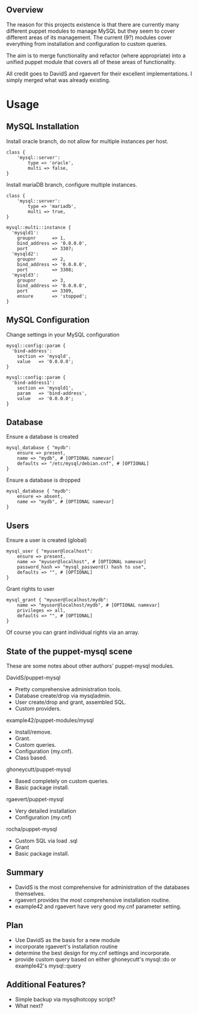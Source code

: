 Overview
--------

The reason for this projects existence is that there are currently many different puppet modules to manage MySQL but
they seem to cover different areas of its management. The current (9?) modules cover everything from installation and
configuration to custom queries.

The aim is to merge functionality and refactor (where appropriate) into a unified puppet module that covers all
of these areas of functionality.

All credit goes to DavidS and rgaevert for their excellent implementations. I simply merged what was already existing.

Usage
=====

MySQL Installation
------------------

Install oracle branch, do not allow for multiple instances per host.
```
class {
	'mysql::server':
		type => 'oracle',
		multi => false,
}
```

Install mariaDB branch, configure multiple instances.

```
class {
	'mysql::server':
		type => 'mariadb',
		multi => true,
}

mysql::multi::instance {
  'mysqld1':
    groupnr      => 1,
    bind_address => '0.0.0.0',
    port         => 3307;
  'mysqld2':
    groupnr      => 2,
    bind_address => '0.0.0.0',
    port         => 3308;
  'mysqld3':
    groupnr      => 3,
    bind_address => '0.0.0.0',
    port         => 3309,
    ensure       => 'stopped';
}
```

MySQL Configuration
-------------------

Change settings in your MySQL configuration

```
mysql::config::param {
  'bind-address':
    section => 'mysqld',
    value   => '0.0.0.0';
}
```

```
mysql::config::param {
  'bind-address1':
    section => 'mysqld1',
    param   => 'bind-address',
    value   => '0.0.0.0';
}
```

Database
--------

Ensure a database is created

```
mysql_database { "mydb":
	ensure => present,
	name => "mydb", # [OPTIONAL namevar]
	defaults => "/etc/mysql/debian.cnf", # [OPTIONAL]
}
```

Ensure a database is dropped

```
mysql_database { "mydb":
	ensure => absent,
	name => "mydb", # [OPTIONAL namevar]
}
```

Users
-----

Ensure a user is created (global)

```
mysql_user { "myuser@localhost":
	ensure => present,
	name => "myuser@localhost", # [OPTIONAL namevar]
	password_hash => "mysql_password() hash to use",
	defaults => "", # [OPTIONAL]
}
```

Grant rights to user

```
mysql_grant { "myuser@localhost/mydb":
	name => "myuser@localhost/mydb", # [OPTIONAL namevar]
	privileges => all,
	defaults => "", # [OPTIONAL]
}
```

Of course you can grant individual rights via an array.


State of the puppet-mysql scene
-------------------------------

These are some notes about other authors' puppet-mysql modules.

DavidS/puppet-mysql

- Pretty comprehensive administration tools.
- Database create/drop via mysqladmin.
- User create/drop and grant, assembled SQL.
- Custom providers.

example42/puppet-modules/mysql

- Install/remove.
- Grant.
- Custom queries.
- Configuration (my.cnf).
- Class based.

ghoneycutt/puppet-mysql

- Based completely on custom queries.
- Basic package install.

rgaevert/puppet-mysql

- Very detailed installation
- Configuration (my.cnf)

rocha/puppet-mysql

- Custom SQL via load .sql
- Grant
- Basic package install.

Summary
-------

- DavidS is the most comprehensive for administration of the databases themselves.
- rgaevert provides the most comprehensive installation routine.
- example42 and rgaevert have very good my.cnf parameter setting.

Plan
----

- Use DavidS as the basis for a new module
- incorporate rgaevert's installation routine
- determine the best design for my.cnf settings and incorporate.
- provide custom query based on either ghoneycutt's mysql::do or example42's mysql::query

Additional Features?
--------------------

- Simple backup via mysqlhotcopy script?
- What next?
